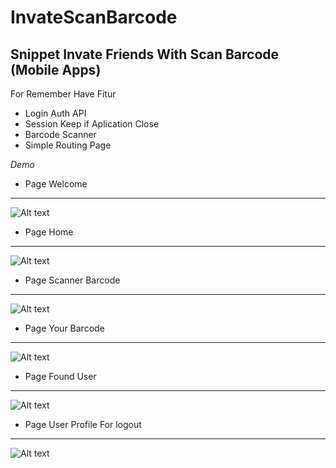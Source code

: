 # InvateScanBarcode
Snippet Invate Friends With Scan Barcode (Mobile Apps)
---------------------------------------------------
For Remember 
Have Fitur
- Login Auth API
- Session Keep if Aplication Close
- Barcode Scanner
- Simple Routing Page

*Demo*

- Page Welcome
------------------------
![Alt text](https://raw.githubusercontent.com/nurchulis/InvateScanBarcode/master/demo/1.jpeg?raw=true "Title")

- Page Home 
-----------------------
![Alt text](https://raw.githubusercontent.com/nurchulis/InvateScanBarcode/master/demo/2.jpeg?raw=true "Title")

- Page Scanner Barcode
-------------------------
![Alt text](https://raw.githubusercontent.com/nurchulis/InvateScanBarcode/master/demo/3.jpeg?raw=true "Title")

- Page Your Barcode
----------------------
![Alt text](https://raw.githubusercontent.com/nurchulis/InvateScanBarcode/master/demo/5.jpeg?raw=true "Title")

- Page Found User 
----------------------
![Alt text](https://raw.githubusercontent.com/nurchulis/InvateScanBarcode/master/demo/4.jpeg?raw=true "Title")

- Page User Profile For logout
----------------------
![Alt text](https://raw.githubusercontent.com/nurchulis/InvateScanBarcode/master/demo/6.jpeg?raw=true "Title")


